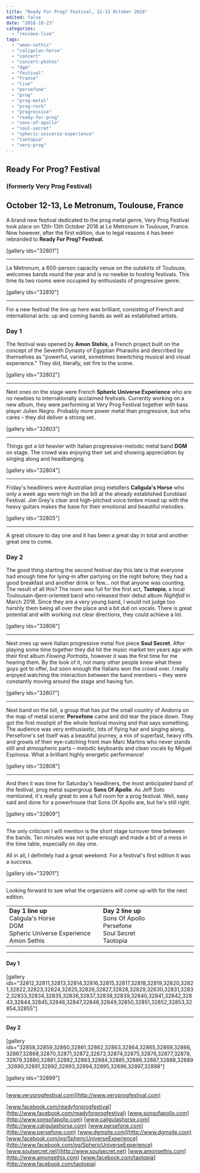 ```yaml
---
title: "Ready For Prog? Festival, 12-13 October 2018"
edited: false
date: "2018-10-23"
categories:
  - "reviews-live"
tags:
  - "amon-sethis"
  - "caligulas-horse"
  - "concert"
  - "concert-photos"
  - "dgm"
  - "festival"
  - "france"
  - "live"
  - "persefone"
  - "prog"
  - "prog-metal"
  - "prog-rock"
  - "progressive"
  - "ready-for-prog"
  - "sons-of-apollo"
  - "soul-secret"
  - "spheric-universe-experience"
  - "taotopia"
  - "very-prog"
---
```


## Ready For Prog? Festival

### (formerly Very Prog Festival)

## October 12-13, Le Metronum, Toulouse, France

A brand new festival dedicated to the prog metal genre, Very Prog Festival took place on 12th-13th October 2018 at Le Metronum in Toulouse, France. Now however, after the first edition, due to legal reasons it has been rebranded to **Ready For Prog? Festival.**

\[gallery ids="32801"\]

* * *

Le Metronum, a 600-person capacity venue on the outskirts of Toulouse, welcomes bands round the year and is no newbie to hosting festivals. This time its two rooms were occupied by enthusiasts of progressive genre.

\[gallery ids="32810"\]

* * *

For a new festival the line up here was brilliant, consisting of French and international acts: up and coming bands as well as established artists.

### Day 1

The festival was opened by **Amon Stehis**, a French project built on the concept of the Seventh Dynasty of Egyptian Pharaohs and described by themselves as "powerful, varied, sometimes bewitching musical and visual experience." They did, literally, set fire to the scene.

\[gallery ids="32802"\]

* * *

Next ones on the stage were French **Spheric Universe Experience** who are no newbies to internationally acclaimed festivals. Currently working on a new album, they were performing at Very Prog Festival together with bass player Julien Negro. Probably more power metal than progressive, but who cares – they did deliver a strong set.

\[gallery ids="32803"\]

* * *

Things got a lot heavier with Italian progressive-melodic metal band **DGM** on stage. The crowd was enjoying their set and showing appreciation by singing along and headbanging.

\[gallery ids="32804"\]

* * *

Friday's headliners were Australian prog metallers **Caligula's Horse** who only a week ago were high on the bill at the already established Euroblast Festival. Jim Grey's clear and high-pitched voice timbre mixed up with the heavy guitars makes the base for their emotional and beautiful melodies.

\[gallery ids="32805"\]

* * *

A great closure to day one and it has been a great day in total and another great one to come.

### Day 2

The good thing starting the second festival day this late is that everyone had enough time for lying-in after partying on the night before; they had a good breakfast and another drink or few... not that anyone was counting. The result of all this? The room was full for the first act, **Taotopia**, a local Toulousain djent-oriented band who released their debut album _Nightfall_ in March 2018. Since they are a very young band, I would not judge too harshly them being all over the place and a bit dull on vocals. There is great potential and with working out clear directions, they could achieve a lot.

\[gallery ids="32806"\]

* * *

Next ones up were Italian progressive metal five piece **Soul Secret**. After playing some time together they did hit the music market ten years ago with their first album _Flowing Portraits_, however it was the first time for me hearing them. By the look of it, not many other people knew what these guys got to offer, but soon enough the Italians won the crowd over. I really enjoyed watching the interaction between the band members – they were constantly moving around the stage and having fun.

\[gallery ids="32807"\]

* * *

Next band on the bill, a group that has put the small country of Andorra on the map of metal scene: **Persefone** came and did tear the place down. They got the first moshpit of the whole festival moving and that says something. The audience was very enthusiastic, lots of flying hair and singing along. Persefone's set itself was a beautiful journey, a mix of superfast, heavy riffs and growls of their eye-catching front man Marc Martins who never stands still and atmospheric parts – melodic keyboards and clean vocals by Miguel Espinosa. What a brilliant highly energetic performance!

\[gallery ids="32808"\]

* * *

And then it was time for Saturday's headliners, the most anticipated band of the festival, prog metal supergroup **Sons Of Apollo**. As Jeff Soto mentioned, it's really great to see a full room for a prog festival. Well, easy said and done for a powerhouse that Sons Of Apollo are, but he's still right.

\[gallery ids="32809"\]

* * *

The only criticism I will mention is the short stage turnover time between the bands. Ten minutes was not quite enough and made a bit of a mess in the time table, especially on day one.

All in all, I definitely had a great weekend. For a festival's first edition it was a success.

\[gallery ids="32901"\]

* * *

Looking forward to see what the organizers will come up with for the next edition.

<table><tbody><tr><td width="249"><strong>Day 1 line up</strong><div></div>Caligula's Horse<div></div>DGM<div></div>Spheric Universe Experience<div></div>Amon Sethis</td><td width="249"><strong>Day 2 line up</strong><div></div>Sons Of Apollo<div></div>Persefone<div></div>Soul Secret<div></div>Taotopia</td></tr></tbody></table>

* * *

#### Day 1

\[gallery ids="32812,32811,32813,32814,32816,32815,32817,32818,32819,32820,32821,32822,32823,32824,32825,32826,32827,32828,32829,32830,32831,32832,32833,32834,32835,32836,32837,32838,32839,32840,32841,32842,32843,32844,32845,32846,32847,32848,32849,32850,32851,32852,32853,32854,32855"\]

* * *

#### Day 2

\[gallery ids="32858,32859,32860,32861,32862,32863,32864,32865,32869,32866,32867,32868,32870,32871,32872,32873,32874,32875,32876,32877,32878,32879,32880,32881,32882,32883,32884,32885,32886,32887,32888,32889,32890,32891,32892,32893,32894,32895,32896,32897,32898"\]

\[gallery ids="32899"\]

* * *

[www.veryprogfestival.com](http://www.veryprogfestival.com)

[www.facebook.com/readyforprogfestival](http://www.facebook.com/readyforprogfestival) [www.sonsofapollo.com](http://www.sonsofapollo.com) [www.caligulashorse.com](http://www.caligulashorse.com) [www.persefone.com](http://www.persefone.com) [www.dgmsite.com](http://www.dgmsite.com) [www.facebook.com/pg/SphericUniverseExperience](http://www.facebook.com/pg/SphericUniverseExperience) [www.soulsecret.net](http://www.soulsecret.net) [www.amonsethis.com](http://www.amonsethis.com) [www.facebook.com/taotopia](http://www.facebook.com/taotopia)
